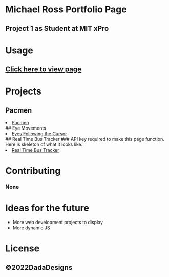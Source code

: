 # Michael Ross Portfolio Page
## Project 1 as Student at MIT xPro

# Usage
## <a href="https://rosshoven.github.io/">Click here to view page</a>

# Projects
## Pacmen
 <li><a href="https://rosshoven.github.io/Pacmen-Exercise/">Pacmen</a></li>
## Eye Movements
  <li><a href="https://rosshoven.github.io/Eye-Movements/">Eyes Following the Cursor</a></li>
## Real Time Bus Tracker
### API key required to make this page function. Here is skeleton of what it looks like.
 <li><a href="https://rosshoven.github.io/Real-Time-Bus-Tracker/">Real Time Bus Tracker</a></li>

# Contributing 
### None

# Ideas for the future
<ul> 
  <li>More web development projects to display</li>
  <li>More dynamic JS</li>
</ul>

# License
## ©2022DadaDesigns
